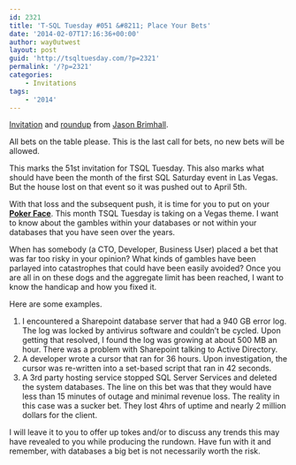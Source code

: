```yaml
---
id: 2321
title: 'T-SQL Tuesday #051 &#8211; Place Your Bets'
date: '2014-02-07T17:16:36+00:00'
author: way0utwest
layout: post
guid: 'http://tsqltuesday.com/?p=2321'
permalink: '/?p=2321'
categories:
    - Invitations
tags:
    - '2014'
---
```


[Invitation](http://www.sqlservercentral.com/blogs/sqlrnnr/2014/02/04/t-sql-tuesday-051-place-your-bets/) and [roundup](http://www.sqlservercentral.com/blogs/sqlrnnr/2014/02/19/t-sql-tuesday-051-bets-and-results/) from [Jason Brimhall](http://jasonbrimhall.info/).

All bets on the table please. This is the last call for bets, no new bets will be allowed.

This marks the 51st invitation for TSQL Tuesday. This also marks what should have been the month of the first SQL Saturday event in Las Vegas. But the house lost on that event so it was pushed out to April 5th.

With that loss and the subsequent push, it is time for you to put on your **[Poker Face](http://www.youtube.com/watch?v=bESGLojNYSo)**. This month TSQL Tuesday is taking on a Vegas theme. I want to know about the gambles within your databases or not within your databases that you have seen over the years.

When has somebody (a CTO, Developer, Business User) placed a bet that was far too risky in your opinion? What kinds of gambles have been parlayed into catastrophes that could have been easily avoided? Once you are all in on these dogs and the aggregate limit has been reached, I want to know the handicap and how you fixed it.

Here are some examples.

1. I encountered a Sharepoint database server that had a 940 GB error log. The log was locked by antivirus software and couldn’t be cycled. Upon getting that resolved, I found the log was growing at about 500 MB an hour. There was a problem with Sharepoint talking to Active Directory.
2. A developer wrote a cursor that ran for 36 hours. Upon investigation, the cursor was re-written into a set-based script that ran in 42 seconds.
3. A 3rd party hosting service stopped SQL Server Services and deleted the system databases. The line on this bet was that they would have less than 15 minutes of outage and minimal revenue loss. The reality in this case was a sucker bet. They lost 4hrs of uptime and nearly 2 million dollars for the client.

I will leave it to you to offer up tokes and/or to discuss any trends this may have revealed to you while producing the rundown. Have fun with it and remember, with databases a big bet is not necessarily worth the risk.